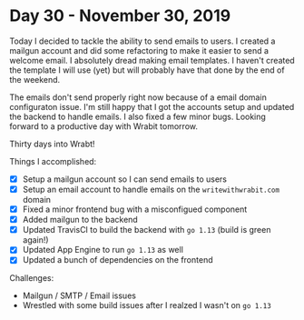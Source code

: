 # Day 30 - November 30, 2019

Today I decided to tackle the ability to send emails to users. I created a mailgun account and did some refactoring to make it easier to send a welcome email. I absolutely dread making email templates. I haven't created the template I will use (yet) but will probably have that done by the end of the weekend.

The emails don't send properly right now because of a email domain configuraton issue. I'm still happy that I got the accounts setup and updated the backend to handle emails. I also fixed a few minor bugs. Looking forward to a productive day with Wrabit tomorrow.

Thirty days into Wrabt!

Things I accomplished:

- [x] Setup a mailgun account so I can send emails to users
- [x] Setup an email account to handle emails on the `writewithwrabit.com` domain
- [x] Fixed a minor frontend bug with a misconfigued component
- [x] Added mailgun to the backend
- [x] Updated TravisCI to build the backend with `go 1.13` (build is green again!)
- [x] Updated App Engine to run `go 1.13` as well
- [x] Updated a bunch of dependencies on the frontend

Challenges:

- Mailgun / SMTP / Email issues
- Wrestled with some build issues after I realzed I wasn't on `go 1.13`
